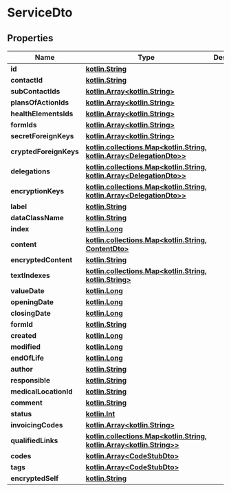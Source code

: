 # ServiceDto

## Properties
Name | Type | Description | Notes
------------ | ------------- | ------------- | -------------
**id** | [**kotlin.String**](.md) |  | 
**contactId** | [**kotlin.String**](.md) |  |  [optional]
**subContactIds** | [**kotlin.Array&lt;kotlin.String&gt;**](.md) |  |  [optional]
**plansOfActionIds** | [**kotlin.Array&lt;kotlin.String&gt;**](.md) |  |  [optional]
**healthElementsIds** | [**kotlin.Array&lt;kotlin.String&gt;**](.md) |  |  [optional]
**formIds** | [**kotlin.Array&lt;kotlin.String&gt;**](.md) |  |  [optional]
**secretForeignKeys** | [**kotlin.Array&lt;kotlin.String&gt;**](.md) |  |  [optional]
**cryptedForeignKeys** | [**kotlin.collections.Map&lt;kotlin.String, kotlin.Array&lt;DelegationDto&gt;&gt;**](.md) |  | 
**delegations** | [**kotlin.collections.Map&lt;kotlin.String, kotlin.Array&lt;DelegationDto&gt;&gt;**](.md) |  | 
**encryptionKeys** | [**kotlin.collections.Map&lt;kotlin.String, kotlin.Array&lt;DelegationDto&gt;&gt;**](.md) |  | 
**label** | [**kotlin.String**](.md) |  | 
**dataClassName** | [**kotlin.String**](.md) |  |  [optional]
**index** | [**kotlin.Long**](.md) |  |  [optional]
**content** | [**kotlin.collections.Map&lt;kotlin.String, ContentDto&gt;**](ContentDto.md) |  | 
**encryptedContent** | [**kotlin.String**](.md) |  |  [optional]
**textIndexes** | [**kotlin.collections.Map&lt;kotlin.String, kotlin.String&gt;**](.md) |  | 
**valueDate** | [**kotlin.Long**](.md) |  |  [optional]
**openingDate** | [**kotlin.Long**](.md) |  |  [optional]
**closingDate** | [**kotlin.Long**](.md) |  |  [optional]
**formId** | [**kotlin.String**](.md) |  |  [optional]
**created** | [**kotlin.Long**](.md) |  |  [optional]
**modified** | [**kotlin.Long**](.md) |  |  [optional]
**endOfLife** | [**kotlin.Long**](.md) |  |  [optional]
**author** | [**kotlin.String**](.md) |  |  [optional]
**responsible** | [**kotlin.String**](.md) |  |  [optional]
**medicalLocationId** | [**kotlin.String**](.md) |  |  [optional]
**comment** | [**kotlin.String**](.md) |  |  [optional]
**status** | [**kotlin.Int**](.md) |  |  [optional]
**invoicingCodes** | [**kotlin.Array&lt;kotlin.String&gt;**](.md) |  | 
**qualifiedLinks** | [**kotlin.collections.Map&lt;kotlin.String, kotlin.Array&lt;kotlin.String&gt;&gt;**](.md) |  | 
**codes** | [**kotlin.Array&lt;CodeStubDto&gt;**](CodeStubDto.md) |  | 
**tags** | [**kotlin.Array&lt;CodeStubDto&gt;**](CodeStubDto.md) |  | 
**encryptedSelf** | [**kotlin.String**](.md) |  |  [optional]
